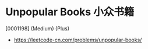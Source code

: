 # Unpopular Books 小众书籍

[0001198] (Medium) (Plus)

- https://leetcode-cn.com/problems/unpopular-books/
